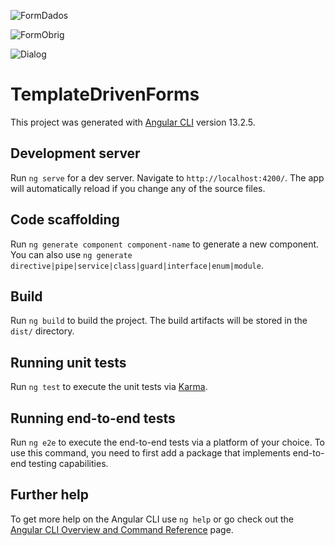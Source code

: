![FormDados](https://user-images.githubusercontent.com/98915848/159610572-d17af3ff-d38b-4c99-b43e-b83e6dd9d06e.png)

![FormObrig](https://user-images.githubusercontent.com/98915848/159611161-de407e21-9061-4149-8f16-213b578eeaca.png)

![Dialog](https://user-images.githubusercontent.com/98915848/159611342-5fa6d807-548d-4b7e-9835-d7a49de4efd0.png)


# TemplateDrivenForms

This project was generated with [Angular CLI](https://github.com/angular/angular-cli) version 13.2.5.

## Development server

Run `ng serve` for a dev server. Navigate to `http://localhost:4200/`. The app will automatically reload if you change any of the source files.

## Code scaffolding

Run `ng generate component component-name` to generate a new component. You can also use `ng generate directive|pipe|service|class|guard|interface|enum|module`.

## Build

Run `ng build` to build the project. The build artifacts will be stored in the `dist/` directory.

## Running unit tests

Run `ng test` to execute the unit tests via [Karma](https://karma-runner.github.io).

## Running end-to-end tests

Run `ng e2e` to execute the end-to-end tests via a platform of your choice. To use this command, you need to first add a package that implements end-to-end testing capabilities.

## Further help

To get more help on the Angular CLI use `ng help` or go check out the [Angular CLI Overview and Command Reference](https://angular.io/cli) page.
